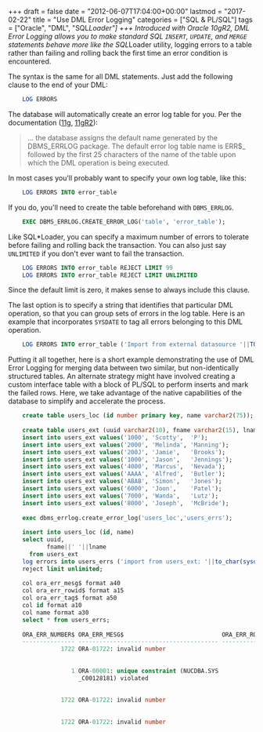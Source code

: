 +++
draft       = false
date        = "2012-06-07T17:04:00+00:00"
lastmod     = "2017-02-22"
title       = "Use DML Error Logging"
categories  = ["SQL & PL/SQL"]
tags        = ["Oracle", "DML", "SQL*Loader"]
+++
Introduced with Oracle 10gR2, DML Error Logging allows you to make standard SQL `INSERT`, `UPDATE`, and `MERGE` statements behave more like the SQL*Loader utility, logging errors to a table rather than failing and rolling back the first time an error condition is encountered. 

The syntax is the same for all DML statements. Just add the following clause to the end of your DML:

```sql
    LOG ERRORS 
```

The database will automatically create an error log table for you. Per the documentation ([11g][1], [11gR2][2]):
> … the database assigns the default name generated by the DBMS_ERRLOG package. The default error log table name is ERR$_ followed by the first 25 characters of the name of the table upon which the DML operation is being executed.

In most cases you'll probably want to specify your own log table, like this:

```sql
    LOG ERRORS INTO error_table
```

If you do, you'll need to create the table beforehand with `DBMS_ERRLOG`.

```sql
    EXEC DBMS_ERRLOG.CREATE_ERROR_LOG('table', 'error_table');
```

Like SQL*Loader, you can specify a maximum number of errors to tolerate before failing and rolling back the transaction. You can also just say `UNLIMITED` if you don't ever want to fail the transaction. 

```sql
    LOG ERRORS INTO error_table REJECT LIMIT 99
    LOG ERRORS INTO error_table REJECT LIMIT UNLIMITED
```

Since the default limit is zero, it makes sense to always include this clause.

The last option is to specify a string that identifies that particular DML operation, so that you can group sets of errors in the log table. Here is an example that incorporates `SYSDATE` to tag all errors belonging to this DML operation.

```sql
    LOG ERRORS INTO error_table ('Import from external datasource '||TO_CHAR(SYSDATE)) REJECT LIMIT UNLIMITED
```

Putting it all together, here is a short example demonstrating the use of DML Error Logging for merging data between two similar, but non-identically structured tables. An alternate strategy might have involved creating a custom interface table with a block of PL/SQL to perform inserts and mark the failed rows. Here, we take advantage of the native capabilities of the database to simplify and accelerate the process.

```sql
    create table users_loc (id number primary key, name varchar2(75));
    
    create table users_ext (uuid varchar2(10), fname varchar2(15), lname varchar2(20));
    insert into users_ext values('1000', 'Scotty',  'P');
    insert into users_ext values('2000', 'Melinda', 'Manning');
    insert into users_ext values('200J', 'Jamie',   'Brooks');
    insert into users_ext values('1000', 'Jason',   'Jennings');
    insert into users_ext values('4000', 'Marcus',  'Nevada');
    insert into users_ext values('AAAA', 'Alfred',  'Butler');
    insert into users_ext values('ABAB', 'Simon',   'Jones');
    insert into users_ext values('6000', 'Joon',    'Patel');
    insert into users_ext values('7000', 'Wanda',   'Lutz');
    insert into users_ext values('8000', 'Joseph',  'McBride');
    
    exec dbms_errlog.create_error_log('users_loc','users_errs');
    
    insert into users_loc (id, name) 
    select uuid, 
           fname||' '||lname 
      from users_ext 
    log errors into users_errs ('import from users_ext: '||to_char(sysdate)) 
    reject limit unlimited;
    
    col ora_err_mesg$ format a40
    col ora_err_rowid$ format a15
    col ora_err_tag$ format a50
    col id format a10
    col name format a30
    select * from users_errs;
    
    ORA_ERR_NUMBER$ ORA_ERR_MESG$                            ORA_ERR_ROWID$  ORA_ERR_OPTYP$ ORA_ERR_TAG$                                       ID         NAME                         
    --------------- ---------------------------------------- --------------- -------------- -------------------------------------------------- ---------- ------------------------------
               1722 ORA-01722: invalid number                                I              import from users_ext: 07-JUN-2012 12:00:09        200J       Jamie Brooks                   
                                                                                                                                                                                         
    
                  1 ORA-00001: unique constraint (NUCDBA.SYS                 I              import from users_ext: 07-JUN-2012 12:00:09        1000       Jason Jennings                 
                    _C00128181) violated                                                                                                                                                 
                                                                                                                                                                                         
    
               1722 ORA-01722: invalid number                                I              import from users_ext: 07-JUN-2012 12:00:09        AAAA       Alfred Butler                  
                                                                                                                                                                                         
    
               1722 ORA-01722: invalid number                                I              import from users_ext: 07-JUN-2012 12:00:09        ABAB       Simon Jones                    
```

[1]: http://docs.oracle.com/cd/B28359%5F01/server.111/b28286/statements%5F9014.htm
[2]: http://docs.oracle.com/cd/E11882_01/server.112/e25494/tables004.htm#InsertDMLErrorLogging

